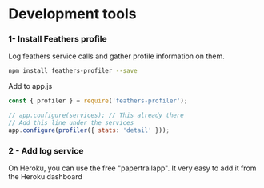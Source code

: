 # Development  tools

### 1- Install Feathers profile

Log feathers service calls and gather profile information on them. 

```bash
npm install feathers-profiler --save
```

Add to app.js

```javascript
const { profiler } = require('feathers-profiler');

// app.configure(services); // This already there
// Add this line under the services
app.configure(profiler({ stats: 'detail' }));
```

### 2 - Add log service

On Heroku, you can use the free "papertrailapp". It very easy to add it from the Heroku dashboard  


